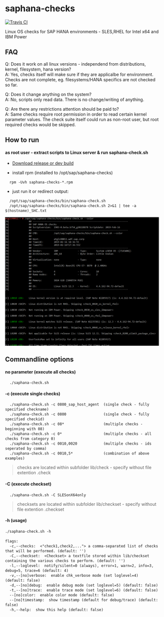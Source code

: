 # saphana-checks
[![Travis CI](https://travis-ci.cloud.sap.corp/SAP-COE-HPTI/saphana-checks.svg?token=zqzFSWKfzYUkTBrvFzUG&branch=master)](https://travis-ci.cloud.sap.corp/SAP-COE-HPTI/saphana-checks)

Linux OS checks for SAP HANA environments - SLES,RHEL for Intel x64 and IBM Power

## FAQ
Q: Does it work on all linux versions - independend from distributions, kernel, filesystem, hana version?  
A: Yes, checks itself will make sure if they are applicalbe for environment. Checks are not complete, eg. filesystems/HANA specifics are not checked so far.

Q: Does it change anything on the system?  
A: No, scripts only read data. There is no change/writing of anything.

Q: Are there any restrictions attention should be paid to?  
A: Same checks require root permission in order to read certain kernel parameter values. The check suite itself could run as non-root user, but root required checks would be skipped.

## How to run

#### as root user - extract scripts to Linux server & run saphana-check.sh
* [Download release or dev build](https://github.wdf.sap.corp/SAP-COE-HPTI/saphana-checks/releases)

* install rpm (installed to /opt/sap/saphana-checks)
```
  rpm -Uvh saphana-checks-*.rpm
```
* just run it or redirect output: 
```
  /opt/sap/saphana-checks/bin/saphana-check.sh
  /opt/sap/saphana-checks/bin/saphana-check.sh 2>&1 | tee -a $(hostname)_SHC.txt
```

![Example Output](/docs/Example-Output.png?raw=true "Example Output")

## Commandline options

#### no parameter    (execute all checks)
```
  ./saphana-check.sh
```

#### -c    (execute single checks)
```
  ./saphana-check.sh -c 0800_sap_host_agent  (single check - fully specified checkname)
  ./saphana-check.sh -c 0800                 (single check - fully specified checkid)
  ./saphana-check.sh -c 08*                  (multiple checks - beginning with 08)
  ./saphana-check.sh -c 0*                   (multiple checks - all checks from category 0)
  ./saphana-check.sh -c 0010,0020            (multiple checks - ids seperated by comma)
  ./saphana-check.sh -c 0010,5*              (combination of above examples)
```
> checks are located within subfolder lib/check - specify without file extention .check


#### -C    (execute checkset)
```
  ./saphana-check.sh -C SLESonX64only
```
> checksets are located within subfolder lib/checkset - specify without file extention .checkset


#### -h    (usage)
```
./saphana-check.sh -h

flags:
  -c,--checks:  <"check1,check2,..."> a comma-separated list of checks that will be performed. (default: '')
  -C,--checkset:  <Checkset> a textfile stored within lib/checkset containing the various checks to perform. (default: '')
  -l,--loglevel:  notify/silent=0 (always), error=1, warn=2, info=3, debug=5, trace=6 (default: 4)
  -v,--[no]verbose:  enable chk_verbose mode (set loglevel=4) (default: false)
  -d,--[no]debug:  enable debug mode (set loglevel=5) (default: false)
  -t,--[no]trace:  enable trace mode (set loglevel=6) (default: false)
  --[no]color:  enable color mode (default: false)
  --[no]timestamp:  show timestamp (default for debug/trace) (default: false)
  -h,--help:  show this help (default: false)

```
